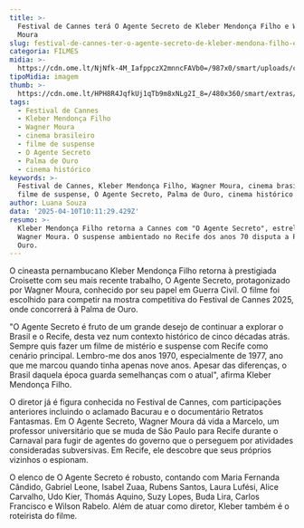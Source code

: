 ```yaml
---
title: >-
  Festival de Cannes terá O Agente Secreto de Kleber Mendonça Filho e Wagner
  Moura
slug: festival-de-cannes-ter-o-agente-secreto-de-kleber-mendona-filho-e-wagner-moura
categoria: FILMES
midia: >-
  https://cdn.ome.lt/NjNfk-4M_IafppczX2mnncFAVb0=/987x0/smart/uploads/conteudo/fotos/o-agente-secreto-wagner-moura.png
tipoMidia: imagem
thumb: >-
  https://cdn.ome.lt/HPH8R4JqfkUj1qTb9m8xNLg2I_8=/480x360/smart/extras/conteudos/o-agente-secreto-cannes.jpg
tags:
  - Festival de Cannes
  - Kleber Mendonça Filho
  - Wagner Moura
  - cinema brasileiro
  - filme de suspense
  - O Agente Secreto
  - Palma de Ouro
  - cinema histórico
keywords: >-
  Festival de Cannes, Kleber Mendonça Filho, Wagner Moura, cinema brasileiro,
  filme de suspense, O Agente Secreto, Palma de Ouro, cinema histórico
author: Luana Souza
data: '2025-04-10T10:11:29.429Z'
resumo: >-
  Kleber Mendonça Filho retorna a Cannes com "O Agente Secreto", estrelado por
  Wagner Moura. O suspense ambientado no Recife dos anos 70 disputa a Palma de
  Ouro.
---
```


O cineasta pernambucano Kleber Mendonça Filho retorna à prestigiada Croisette com seu mais recente trabalho, O Agente Secreto, protagonizado por Wagner Moura, conhecido por seu papel em Guerra Civil. O filme foi escolhido para competir na mostra competitiva do Festival de Cannes 2025, onde concorrerá à Palma de Ouro.

"O Agente Secreto é fruto de um grande desejo de continuar a explorar o Brasil e o Recife, desta vez num contexto histórico de cinco décadas atrás. Sempre quis fazer um filme de mistério e suspense com Recife como cenário principal. Lembro-me dos anos 1970, especialmente de 1977, ano que me marcou quando tinha apenas nove anos. Apesar das diferenças, o Brasil daquela época guarda semelhanças com o atual", afirma Kleber Mendonça Filho.

O diretor já é figura conhecida no Festival de Cannes, com participações anteriores incluindo o aclamado Bacurau e o documentário Retratos Fantasmas. Em O Agente Secreto, Wagner Moura dá vida a Marcelo, um professor universitário que se muda de São Paulo para Recife durante o Carnaval para fugir de agentes do governo que o perseguem por atividades consideradas subversivas. Em Recife, ele descobre que seus próprios vizinhos o espionam.

O elenco de O Agente Secreto é robusto, contando com Maria Fernanda Cândido, Gabriel Leone, Isabel Zuaa, Rubens Santos, Laura Lufési, Alice Carvalho, Udo Kier, Thomás Aquino, Suzy Lopes, Buda Lira, Carlos Francisco e Wilson Rabelo. Além de atuar como diretor, Kleber também é o roteirista do filme.
